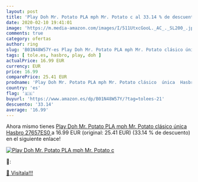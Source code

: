 ```yaml
---
layout: post
title: 'Play Doh Mr. Potato PLA mph Mr. Potato c al 33.14 % de descuento'
date: 2020-02-10 19:41:01
image: 'https://m.media-amazon.com/images/I/511UtxcGooL._AC_._SL200_.jpg'
comments: true
category: ofertas
author: ring
slug: 'B01N48W57Y-es Play Doh Mr. Potato PLA mph Mr. Potato clásico única...'
tags: [ tole.es, hasbro, play, doh ]
actualPrice: 16.99 EUR
currency: EUR
price: 16.99
comparePrice: 25.41 EUR
prodname: 'Play Doh Mr. Potato PLA mph Mr. Potato clásico  única  Hasbro 27657ES0 '
country: 'es'
flag: '🇪🇸'
buyurl: 'https://www.amazon.es/dp/B01N48W57Y/?tag=tolees-21'
descuento: '33.14'
average: '16.99'
---
```


Ahora mismo tienes [Play Doh Mr. Potato PLA mph Mr. Potato clásico  única  Hasbro 27657ES0 ](https://www.amazon.es/dp/B01N48W57Y/?tag=tolees-21) a 16.99 EUR (original: 25.41 EUR) (33.14 %  de descuento) en el siguiente enlace!

[![Play Doh Mr. Potato PLA mph Mr. Potato c](https://m.media-amazon.com/images/I/511UtxcGooL._AC_._SL200_.jpg)](https://www.amazon.es/dp/B01N48W57Y/?tag=tolees-21)

🔎:


[🛒 Visítala!!!](https://www.amazon.es/dp/B01N48W57Y/?tag=tolees-21)
